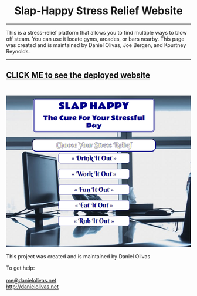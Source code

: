 <h1 align="center">
Slap-Happy Stress Relief Website
</h1>

***

This is a stress-relief platform that allows you to find multiple ways to blow off steam.  You can use it locate gyms,
arcades, or bars nearby.  This page was created and is maintained by Daniel Olivas, Joe Bergen, and Kourtney Reynolds.

---
[CLICK ME to see the deployed website](http://slap-happy.me/)
<br><br>
---
![friendFinder Screen Cap](./slaphappy.png)


This project was created and is maintained by Daniel Olivas

To get help:<br><br>
me@danielolivas.net<br>
http://danielolivas.net

